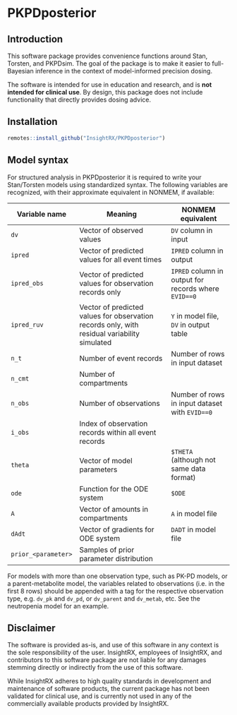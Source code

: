 # PKPDposterior

## Introduction

This software package provides convenience functions around Stan, Torsten, and PKPDsim. The goal of the package is to make it easier to full-Bayesian inference in the context of model-informed precision dosing. 

The software is intended for use in education and research, and is **not intended for clinical use**. By design, this package does not include functionality that directly provides dosing advice.

## Installation

``` r
remotes::install_github("InsightRX/PKPDposterior")
```

## Model syntax

For structured analysis in PKPDposterior it is required to write your Stan/Torsten models using standardized syntax. The following variables are recognized, with their approximate equivalent in NONMEM, if available:

| Variable name | Meaning | NONMEM equivalent |
| --- | --- | --- |
| `dv` | Vector of observed values | `DV` column in input |
| `ipred` | Vector of predicted values for all event times | `IPRED` column in output |
| `ipred_obs` | Vector of predicted values for observation records only | `IPRED` column in output for records where `EVID==0` |
| `ipred_ruv` | Vector of predicted values for observation records only, with residual variability simulated | `Y` in model file, `DV` in output table |
| `n_t` | Number of event records | Number of rows in input dataset |
| `n_cmt` | Number of compartments | |
| `n_obs` | Number of observations | Number of rows in input dataset with `EVID==0` | 
| `i_obs` | Index of observation records within all event records | |
| `theta` | Vector of model parameters | `$THETA` (although not same data format) |
| `ode` | Function for the ODE system | `$ODE` |
| `A` | Vector of amounts in compartments | `A` in model file |
| `dAdt` | Vector of gradients for ODE system | `DADT` in model file |
| `prior_<parameter>` | Samples of prior parameter distribution | |

For models with more than one observation type, such as PK-PD models, or a parent-metabolite model, the variables related to observations (i.e. in the first 8 rows) should be appended with a tag for the respective observation type, e.g. `dv_pk` and `dv_pd`, or `dv_parent` and `dv_metab`, etc. See the neutropenia model for an example.

## Disclaimer

The software is provided as-is, and use of this software in any context is the sole responsibility of the user. InsightRX, employees of InsightRX, and contributors to this software package are not liable for any damages stemming directly or indirectly from the use of this software.

While InsightRX adheres to high quality standards in development and maintenance of software products, the current package has not been validated for clinical use, and is currently not used in any of the commercially available products provided by InsightRX.
